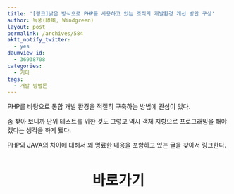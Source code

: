 ```yaml
---
title: '[링크]낡은 방식으로 PHP를 사용하고 있는 조직의 개발환경 개선 방안 구상'
author: 녹풍(綠風, Windgreen)
layout: post
permalink: /archives/584
aktt_notify_twitter:
  - yes
daumview_id:
  - 36938708
categories:
  - 기타
tags:
  - 개발 방법론
---
```

PHP를 바탕으로 통합 개발 환경을 적절히 구축하는 방법에 관심이 있다.

  
좀 찾아 보니까 단위 테스트를 위한 것도 그렇고 역시 객체 지향으로 프로그래밍을 해야겠다는 생각을 하게 됐다.

  
PHP와 JAVA의 차이에 대해서 꽤 명료한 내용을 포함하고 있는 글을 찾아서 링크한다.

<a href="http://blog.fguy.com/2010/02/08/%EB%82%A1%EC%9D%80-%EB%B0%A9%EC%8B%9D%EC%9C%BC%EB%A1%9C-php%EB%A5%BC-%EC%82%AC%EC%9A%A9%ED%95%98%EA%B3%A0-%EC%9E%88%EB%8A%94-%EC%A1%B0%EC%A7%81%EC%9D%98-%EA%B0%9C%EB%B0%9C%ED%99%98%EA%B2%BD-%EA%B0%9C/" target="_blank"><br /> <P align=center><STRONG><FONT size=6>바로가기</FONT></STRONG></P></a>